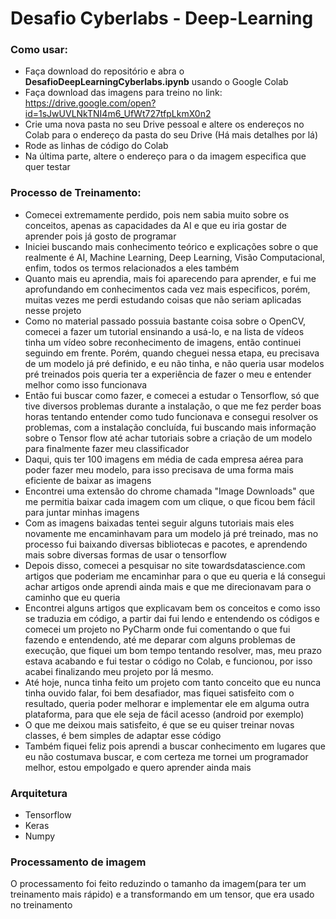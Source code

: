 # Desafio Cyberlabs - Deep-Learning

### Como usar:

- Faça download do repositório e abra o **DesafioDeepLearningCyberlabs.ipynb** usando o Google Colab
- Faça download das imagens para treino no link: https://drive.google.com/open?id=1sJwUVLNkTNI4m6_UfWt727tfpLkmX0n2
- Crie uma nova pasta no seu Drive pessoal e altere os endereços no Colab para o endereço da pasta do seu Drive (Há mais detalhes por lá)
- Rode as linhas de código do Colab
- Na última parte, altere o endereço para o da imagem especifica que quer testar

### Processo de Treinamento:

- Comecei extremamente perdido, pois nem sabia muito sobre os conceitos, apenas as capacidades da AI e que eu iria gostar de aprender pois já gosto de programar
- Iniciei buscando mais conhecimento teórico e explicações sobre o que realmente é AI, Machine Learning, Deep Learning, Visão Computacional, enfim, todos os termos relacionados a eles também
- Quanto mais eu aprendia, mais foi aparecendo para aprender, e fui me aprofundando em conhecimentos cada vez mais especificos, porém, muitas vezes me perdi estudando coisas que não seriam aplicadas nesse projeto
- Como no material passado possuia bastante coisa sobre o OpenCV, comecei a fazer um tutorial ensinando a usá-lo, e na lista de vídeos tinha um vídeo sobre reconhecimento de imagens, então continuei seguindo em frente. Porém, quando cheguei nessa etapa, eu precisava de um modelo já pré definido, e eu não tinha, e não queria usar modelos pré treinados pois queria ter a experiência de fazer o meu e entender melhor como isso funcionava
- Então fui buscar como fazer, e comecei a estudar o Tensorflow, só que tive diversos problemas durante a instalação, o que me fez perder boas horas tentando entender como tudo funcionava e consegui resolver os problemas, com a instalação concluída, fui buscando mais informação sobre o Tensor flow até achar tutoriais sobre a criação de um modelo para finalmente fazer meu classificador
- Daqui, quis ter 100 imagens em média de cada empresa aérea para poder fazer meu modelo, para isso precisava de uma forma mais eficiente de baixar as imagens
- Encontrei uma extensão do chrome chamada "Image Downloads" que me permitia baixar cada imagem com um clique, o que ficou bem fácil para juntar minhas imagens
- Com as imagens baixadas tentei seguir alguns tutoriais mais eles novamente me encaminhavam para um modelo já pré treinado, mas no processo fui baixando diversas bibliotecas e pacotes, e aprendendo mais sobre diversas formas de usar o tensorflow
- Depois disso, comecei a pesquisar no site towardsdatascience.com artigos que poderiam me encaminhar para o que eu queria e lá consegui achar artigos onde aprendi ainda mais e que me direcionavam para o caminho que eu queria
- Encontrei alguns artigos que explicavam bem os conceitos e como isso se traduzia em código, a partir dai fui lendo e entendendo os códigos e comecei um projeto no PyCharm onde fui comentando o que fui fazendo e entendendo, até me deparar com alguns problemas de execução, que fiquei um bom tempo tentando resolver, mas, meu prazo estava acabando e fui testar o código no Colab, e funcionou, por isso acabei finalizando meu projeto por lá mesmo.
- Até hoje, nunca tinha feito um projeto com tanto conceito que eu nunca tinha ouvido falar, foi bem desafiador, mas fiquei satisfeito com o resultado, queria poder melhorar e implementar ele em alguma outra plataforma, para que ele seja de fácil acesso (android por exemplo)
- O que me deixou mais satisfeito, é que se eu quiser treinar novas classes, é bem simples de adaptar esse código
- Também fiquei feliz pois aprendi a buscar conhecimento em lugares que eu não costumava buscar, e com certeza me tornei um programador melhor, estou empolgado e quero aprender ainda mais

### Arquitetura

- Tensorflow
- Keras
- Numpy

### Processamento de imagem
O processamento foi feito reduzindo o tamanho da imagem(para ter um treinamento mais rápido) e a transformando em um tensor, que era usado no treinamento

